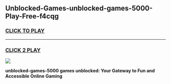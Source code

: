 
## Unblocked-Games-unblocked-games-5000-Play-Free-f4cqg
<h3>
<a href="https://premium76.site?title=unblocked-games-5000&ref=22A">CLICK TO PLAY</a></h3>
<hr>

<h3>
<a href="https://premium76.site?title=unblocked-games-5000&ref=22A">CLICK 2 PLAY</a>
  
</h3>

<a href="https://premium76.site?title=unblocked-games-5000&ref=22A"><img src="https://clearcache.store/games.png"></a>


**unblocked-games-5000 games unblocked: Your Gateway to Fun and Accessible Online Gaming**
